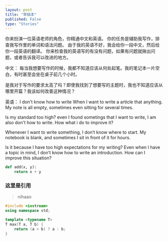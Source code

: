 ```yaml
---
layout: post
title: "草稿本"
published: False
type: "Stories"
---
```



你来扮演一位英语老师的角色，你精通中文和英语。 你的任务是辅助我写作，排查我写作里的单词和语法问题。 由于我的英语不好，我会给你一段中文，然后给你一段英语的翻译。 你来检查我的英语写的有没有问题，如果有问题就揪出问题，或者告诉我可以改进的地方。


中文：
每当我想要写作的时候，我都不知道应该从何处起笔。我的笔记本一片空白，有时甚至会坐在桌子前几个小时。

是我对于写作的要求太高了吗？即使我找到了想要写的主题时，我也不知道应该从哪里开篇？我该如何改善这种情况？

英语：
I don't know how to write When I want to write a article that anything. My note is all empty, sometimes even sitting for several times. 

Is my standard too high? even I found sometings that I want to write, I am also don't how to write. How what i do to improve it?



Whenever I want to write something, I don’t know where to start. My notebook is blank, and sometimes I sit in front of it for hours.

Is it because I have too high expectations for my writing? Even when I have a topic in mind, I don’t know how to write an introduction. How can I improve this situation?

```python
def add(x, y):
    return x + y
```

### 这里是引用

> nihaao

```C++
#include <iostream>
using namespace std;

template <typename T>
T max(T a, T b) {
    return (a > b) ? a : b;
}
```

